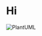 # Hi

![PlantUML](http://www.plantuml.com/plantuml/svg/5Sqz3i8m343XdLF00HhlJ1M8ZPK3cCGqbXAdya_ByQ7BU-CtcwDwz7QwiEGMXKBRkRglTWLGtDF2NkCTHfg7E8cdF3hSgx8zqL3X9VnXAjFZwwI2RRefia0_mXqNCXWRwSQqf_MGPfBo_my0)